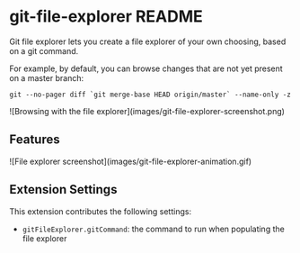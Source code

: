 # git-file-explorer README

Git file explorer lets you create a file explorer of your own choosing, based on a git command.

For example, by default, you can browse changes that are not yet present on a master branch:

```
git --no-pager diff `git merge-base HEAD origin/master` --name-only -z
```

\!\[Browsing with the file explorer\]\(images/git-file-explorer-screenshot.png\)

## Features

\!\[File explorer screenshot\]\(images/git-file-explorer-animation.gif\)

## Extension Settings

This extension contributes the following settings:

- `gitFileExplorer.gitCommand`: the command to run when populating the file explorer
